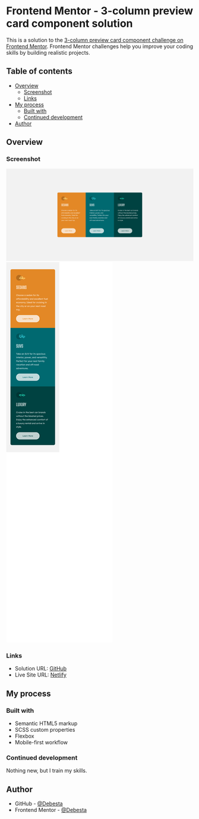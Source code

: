 # Frontend Mentor - 3-column preview card component solution

This is a solution to the [3-column preview card component challenge on Frontend Mentor](https://www.frontendmentor.io/challenges/3column-preview-card-component-pH92eAR2-). Frontend Mentor challenges help you improve your coding skills by building realistic projects. 

## Table of contents

- [Overview](#overview)
  - [Screenshot](#screenshot)
  - [Links](#links)
- [My process](#my-process)
  - [Built with](#built-with)
  - [Continued development](#continued-development)
- [Author](#author)

## Overview

### Screenshot

![](./images/my-solution-desktop.png)
![](./images/my-solution-mobile.png)

### Links

- Solution URL: [GitHub](https://github.com/Debesta/Frontend-Mentor---3-column-preview-card-component)
- Live Site URL: [Netlify](https://3-column-card-component-debesta.netlify.app/)

## My process

### Built with

- Semantic HTML5 markup
- SCSS custom properties
- Flexbox
- Mobile-first workflow

### Continued development

Nothing new, but I train my skills.

## Author

- GitHub - [@Debesta](https://github.com/Debesta)
- Frontend Mentor - [@Debesta](https://www.frontendmentor.io/profile/Debesta)
